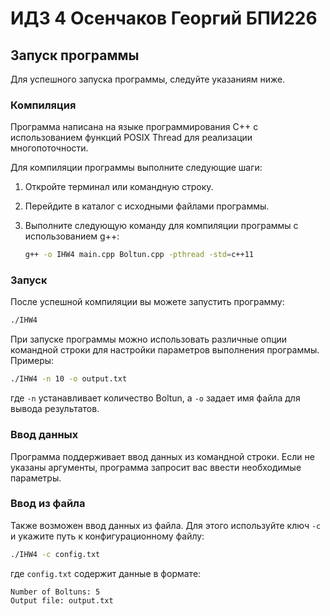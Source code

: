 # ИДЗ 4 Осенчаков Георгий БПИ226

## Запуск программы

Для успешного запуска программы, следуйте указаниям ниже.

### Компиляция

Программа написана на языке программирования C++ с использованием функций POSIX Thread для реализации многопоточности.

Для компиляции программы выполните следующие шаги:

1. Откройте терминал или командную строку.
2. Перейдите в каталог с исходными файлами программы.
3. Выполните следующую команду для компиляции программы с использованием g++:

   ```bash
   g++ -o IHW4 main.cpp Boltun.cpp -pthread -std=c++11
   ```
   
### Запуск

После успешной компиляции вы можете запустить программу:

```bash
./IHW4
```

При запуске программы можно использовать различные опции командной строки для настройки параметров выполнения программы. Примеры:

```bash
./IHW4 -n 10 -o output.txt
```

где `-n` устанавливает количество Boltun, а `-o` задает имя файла для вывода результатов.

### Ввод данных

Программа поддерживает ввод данных из командной строки. Если не указаны аргументы, программа запросит вас ввести необходимые параметры.

### Ввод из файла

Также возможен ввод данных из файла. Для этого используйте ключ `-c` и укажите путь к конфигурационному файлу:

```bash
./IHW4 -c config.txt
```

где `config.txt` содержит данные в формате:

```
Number of Boltuns: 5
Output file: output.txt
```
